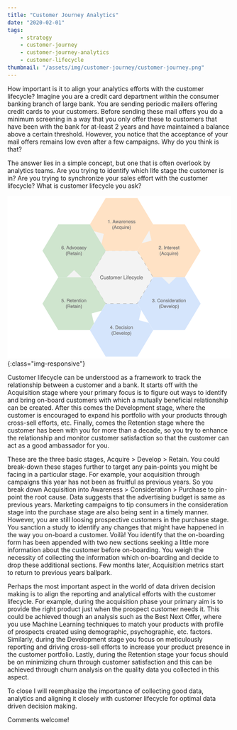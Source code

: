 ```yaml
---
title: "Customer Journey Analytics"
date: "2020-02-01"
tags:
    - strategy
    - customer-journey
    - customer-journey-analytics
    - customer-lifecycle
thumbnail: "/assets/img/customer-journey/customer-journey.png"
---
```

How important is it to align your analytics efforts with the customer lifecycle? Imagine you are a credit card department within the consumer banking branch of large bank. You are sending periodic mailers offering credit cards to your customers. Before sending these mail offers you do a minimum screening in a way that you only offer these to customers that have been with the bank for at-least 2 years and have maintained a balance above a certain threshold. However, you notice that the acceptance of your mail offers remains low even after a few campaigns. Why do you think is that?

The answer lies in a simple concept, but one that is often overlook by analytics teams. Are you trying to identify which life stage the customer is in? Are you trying to synchronize your sales effort with the customer lifecycle? What is customer lifecycle you ask?

![customer-lifecycle](/assets/img/customer-journey/customer-journey.png){:class="img-responsive"}

Customer lifecycle can be understood as a framework to track the relationship between a customer and a bank. It starts off with the Acquisition stage where your primary focus is to figure out ways to identify and bring on-board customers with which a mutually beneficial relationship can be created. After this comes the Development stage, where the customer is encouraged to expand his portfolio with your products through cross-sell efforts, etc. Finally, comes the Retention stage where the customer has been with you for more than a decade, so you try to enhance the relationship and monitor customer satisfaction so that the customer can act as a good ambassador for you. 

These are the three basic stages, Acquire > Develop > Retain. You could break-down these stages further to target any pain-points you might be facing in a particular stage. For example, your acquisition through campaigns this year has not been as fruitful as previous years. So you break down Acquisition into Awareness > Consideration > Purchase to pin-point the root cause. Data suggests that the advertising budget is same as previous years. Marketing campaigns to tip consumers in the consideration stage into the purchase stage are also being sent in a timely manner. However, you are still loosing prospective customers in the purchase stage. You sanction a study to identify any changes that might have happened in the way you on-board a customer. Voilà! You identify that the on-boarding form has been appended with two new sections seeking a little more information about the customer before on-boarding. You weigh the necessity of collecting the information which on-boarding and decide to drop these additional sections. Few months later, Acquisition metrics start to return to previous years ballpark. 

Perhaps the most important aspect in the world of data driven decision making is to align the reporting and analytical efforts with the customer lifecycle. For example, during the acquisition phase your primary aim is to provide the right product just when the prospect customer needs it. This could be achieved though an analysis such as the Best Next Offer, where you use Machine Learning techniques to match your products with profile of prospects created using demographic, psychographic, etc. factors. Similarly, during the Development stage you focus on meticulously reporting and driving cross-sell efforts to increase your product presence in the customer portfolio. Lastly, during the Retention stage your focus should be on minimizing churn through customer satisfaction and this can be achieved through churn analysis on the quality data you collected in this aspect. 

To close I will reemphasize the importance of collecting good data, analytics and aligning it closely with customer lifecycle for optimal data driven decision making. 

Comments welcome!
